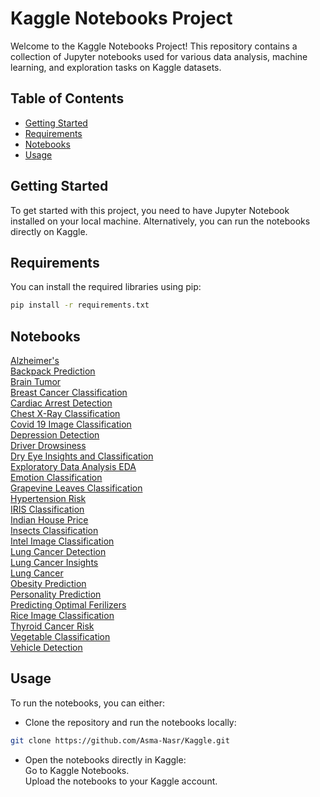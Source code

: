 # Kaggle Notebooks Project
Welcome to the Kaggle Notebooks Project! This repository contains a collection of Jupyter notebooks used for various data analysis, machine learning, and exploration tasks on Kaggle datasets.


## Table of Contents

- [Getting Started](#getting-started)
- [Requirements](#requirements)
- [Notebooks](#Notebooks)
- [Usage](#usage)

## Getting Started

To get started with this project, you need to have Jupyter Notebook installed on your local machine. Alternatively, you can run the notebooks directly on Kaggle.

## Requirements

You can install the required libraries using pip:

```bash
pip install -r requirements.txt
```

## Notebooks

[Alzheimer's](https://github.com/Asma-Nasr/Kaggle/tree/main/Alzheimer's) \
[Backpack Prediction](https://github.com/Asma-Nasr/Kaggle/tree/main/Backpack%20Prediction) \
[Brain Tumor](https://github.com/Asma-Nasr/Kaggle/tree/main/Brain%20Tumor) \
[Breast Cancer Classification](https://github.com/Asma-Nasr/Kaggle/tree/main/Breast%20Cancer%20Classification) \
[Cardiac Arrest Detection](https://github.com/Asma-Nasr/Kaggle/tree/main/Cardiac%20Arrest%20detection) \
[Chest X-Ray Classification](https://github.com/Asma-Nasr/Kaggle/tree/main/Chest%20X-Ray%20Classification) \
[Covid 19 Image Classification](https://github.com/Asma-Nasr/Kaggle/tree/main/Covid%2019%20Image%20Classification) \
[Depression Detection](https://github.com/Asma-Nasr/Kaggle/tree/main/Depression%20Detection) \
[Driver Drowsiness](https://github.com/Asma-Nasr/Kaggle/tree/main/Driver%20Drowsiness) \
[Dry Eye Insights and Classification](https://github.com/Asma-Nasr/Kaggle/tree/main/Dry%20Eye) \
[Exploratory Data Analysis EDA](https://github.com/Asma-Nasr/Kaggle/tree/main/EDA) \
[Emotion Classification](https://github.com/Asma-Nasr/Kaggle/tree/main/Emotions) \
[Grapevine Leaves Classification](https://github.com/Asma-Nasr/Kaggle/tree/main/Grapevine%20Leaves%20Classification) \
[Hypertension Risk](https://github.com/Asma-Nasr/Kaggle/tree/main/Hypertension%20Risk) \
[IRIS Classification](https://github.com/Asma-Nasr/Kaggle/tree/main/IRIS%20Classification) \
[Indian House Price](https://github.com/Asma-Nasr/Kaggle/tree/main/Indian%20House%20Price) \
[Insects Classification](https://github.com/Asma-Nasr/Kaggle/tree/main/Insects%20Classification) \
[Intel Image Classification](https://github.com/Asma-Nasr/Kaggle/tree/main/Intel%20Image%20Classification) \
[Lung Cancer Detection](https://github.com/Asma-Nasr/Kaggle/tree/main/Lung%20Cancer%20Detection) \
[Lung Cancer Insights](https://github.com/Asma-Nasr/Kaggle/tree/main/Lung%20Cancer%20Insights) \
[Lung Cancer](https://github.com/Asma-Nasr/Kaggle/tree/main/Lung%20Cancer) \
[Obesity Prediction](https://github.com/Asma-Nasr/Kaggle/tree/main/Obesity%20Prediction) \
[Personality Prediction](https://github.com/Asma-Nasr/Kaggle/tree/main/Personality%20Prediction) \
[Predicting Optimal Ferilizers](https://github.com/Asma-Nasr/Kaggle/tree/main/Predicting%20Optimal%20Ferilizers) \
[Rice Image Classification](https://github.com/Asma-Nasr/Kaggle/tree/main/Rice%20Image%20Classification) \
[Thyroid Cancer Risk](https://github.com/Asma-Nasr/Kaggle/tree/main/Thyroid%20Cancer%20Risk) \
[Vegetable Classification](https://github.com/Asma-Nasr/Kaggle/tree/main/Vegetable%20Classification) \
[Vehicle Detection](https://github.com/Asma-Nasr/Kaggle/tree/main/Vehicle%20Detection) 


## Usage
To run the notebooks, you can either:

- Clone the repository and run the notebooks locally:
```bash
git clone https://github.com/Asma-Nasr/Kaggle.git
```
- Open the notebooks directly in Kaggle: \
Go to Kaggle Notebooks. \
Upload the notebooks to your Kaggle account.
